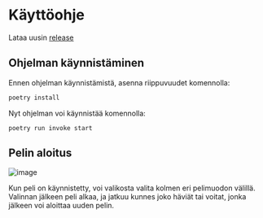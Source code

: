 # Käyttöohje

Lataa uusin [release](https://github.com/aleveste/harjoitusty-/releases)

## Ohjelman käynnistäminen

Ennen ohjelman käynnistämistä, asenna riippuvuudet komennolla:

```bash
poetry install
```

Nyt ohjelman voi käynnistää komennolla:

```
poetry run invoke start
```

## Pelin aloitus

![image](https://github.com/user-attachments/assets/5235b5c8-f211-4b3b-9b31-6c78e69cf0c7)

Kun peli on käynnistetty, voi valikosta valita kolmen eri pelimuodon välillä. Valinnan jälkeen peli alkaa, ja jatkuu kunnes joko häviät tai voitat, jonka jälkeen voi aloittaa uuden pelin.

